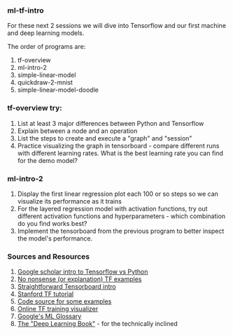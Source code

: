 ### ml-tf-intro

For these next 2 sessions we will dive into Tensorflow and our first machine and deep learning models. 

The order of programs are:

1. tf-overview
2. ml-intro-2
3. simple-linear-model
4. quickdraw-2-mnist
5. simple-linear-model-doodle

### tf-overview try:

1. List at least 3 major differences between Python and Tensorflow
2. Explain between a node and an operation
3. List the steps to create and execute a "graph" and "session"
4. Practice visualizing the graph in tensorboard - compare different runs with different learning rates. What is the best learning rate you can find for the demo model?

### ml-intro-2

1. Display the first linear regression plot each 100 or so steps so we can visualize its performance as it trains
2. For the layered regression model with activation functions, try out different activation functions and hyperparameters - which combination do you find works best?
3. Implement the tensorboard from the previous program to better inspect the model's performance.

### Sources and Resources

1. [Google scholar intro to Tensorflow vs Python](https://jacobbuckman.com/post/tensorflow-the-confusing-parts-1/#understanding-tensorflow)
2. [No nonsense (or explanation) TF examples](https://github.com/aymericdamien/TensorFlow-Examples)
3. [Straightforward Tensorboard intro](https://thecodacus.com/tensorboard-tutorial-visualize-networks-graphically/)
4. [Stanford TF tutorial](https://cs224d.stanford.edu/lectures/CS224d-Lecture7.pdf)
5. [Code source for some examples](https://github.com/pkmital/CADL/blob/master/session-2/lecture-2.ipynb)
6. [Online TF training visualizer](http://playground.tensorflow.org/#activation=tanh&batchSize=10&dataset=circle&regDataset=reg-plane&learningRate=0.03&regularizationRate=0&noise=0&networkShape=4,2&seed=0.92714&showTestData=false&discretize=false&percTrainData=50&x=true&y=true&xTimesY=false&xSquared=false&ySquared=false&cosX=false&sinX=false&cosY=false&sinY=false&collectStats=false&problem=classification&initZero=false&hideText=false)
7. [Google's ML Glossary](https://developers.google.com/machine-learning/glossary/?utm_source=google-ai&utm_medium=card-image&utm_campaign=training-hub&utm_content=ml-glossary)
8. [The "Deep Learning Book"](http://www.deeplearningbook.org/) - for the technically inclined
